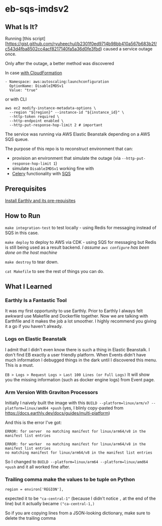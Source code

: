 # eb-sqs-imdsv2
## What Is It?
Running [this script][https://gist.github.com/ryuheechul/b2301f0ed9714b98bb410a567b683b2f/c543d4fba8502cc4acf8217140fa5a36d0fe3fbd) caused a service outage once.

Only after the outage, a better method was discovered

In case [with CloudFormation](https://docs.aws.amazon.com/elasticbeanstalk/latest/dg/command-options-general.html#:~:text=Valid%20values-,DisableIMDSv1,-Set%20to%20true)
```
- Namespace: aws:autoscaling:launchconfiguration
  OptionName: DisableIMDSv1
  Value: "true"
```

or with CLI

```
aws ec2 modify-instance-metadata-options \
  --region "${region}" --instance-id "${instance_id}" \
  --http-token required \
  --http-endpoint enabled \
  --http-put-response-hop-limit 2 # important
```

The service was running via AWS Elastic Beanstalk depending on a AWS SQS queue.

The purpose of this repo is to reconstruct environment that can:
- provision an environment that simulate the outage (via `--http-put-response-hop-limit 1`)
- simulate `DisableIMDSv1` working fine with
- [Celery](https://docs.celeryq.dev/en/stable/getting-started/introduction.html) functionality with [SQS](https://docs.celeryq.dev/en/stable/getting-started/backends-and-brokers/sqs.html#broker-sqs)

## Prerequisites
[Install Earthly and its pre-requisites](https://earthly.dev/get-earthly)

## How to Run

`make integration-test` to test locally - using Redis for messaging instead of SQS in this case.

`make deploy` to deploy to AWS via CDK - using SQS for messaging but Redis is still being used as a result backend.
_I assume `aws configure` has been done on the host machine_

`make destroy` to tear down.

`cat Makefile` to see the rest of things you can do.


## What I Learned

### Earthly Is a Fantastic Tool

It was my first opportunity to use Earthly.
Prior to Earthly I always felt awkward use Makefile and Dockerfile together. Now we are talking with Earthfile and it makes the job a lot smoother.
I highly recommend you giving it a go if you haven't already.

### Logs on Elastic Beanstalk
I admit that I didn't even know there is such a thing in Elastic Beanstalk.
I don't find EB exactly a user friendly platform. When Events didn't have much information I debugged things in the dark until I discovered this menu. This is a must.

`EB > Logs > Request Logs > Last 100 Lines (or Full Logs)`
It will show you the missing information (such as docker engine logs) from Event page.

### Arm Version With Graviton Processors
Initially I naively built the image with this `BUILD --platform=linux/arm/v7 --platform=linux/amd64 +push` (yes, I blinly copy-pasted from https://docs.earthly.dev/docs/guides/multi-platform)

And this is the error I've got:

```
ERROR: for server  no matching manifest for linux/arm64/v8 in the manifest list entries

ERROR: for worker  no matching manifest for linux/arm64/v8 in the manifest list entries
no matching manifest for linux/arm64/v8 in the manifest list entries
```

So I changed to `BUILD --platform=linux/arm64 --platform=linux/amd64 +push` and it all worked fine after.

### Trailing comma make the values to be tuple on Python
`region = environ['REGION'],`

expected it to be `"ca-central-1"` (because I didn't notice `,` at the end of the line) but it actually became `("ca-central-1,)`

So if you are copying lines from a JSON-looking dictionary, make sure to delete the trailing comma
